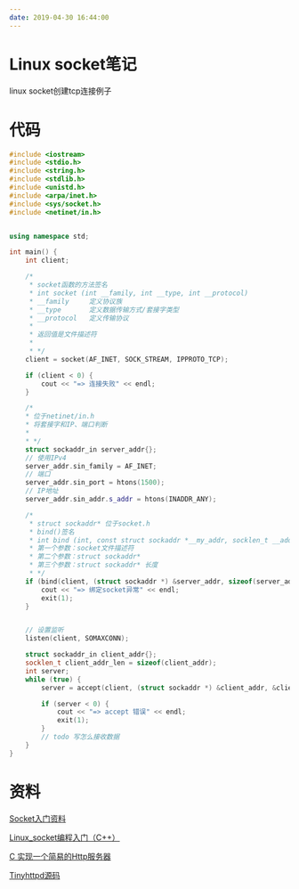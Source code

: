 ```yaml
---
date: 2019-04-30 16:44:00
---
```


# Linux socket笔记

linux socket创建tcp连接例子

# 代码

```c++
#include <iostream>
#include <stdio.h>
#include <string.h>
#include <stdlib.h>
#include <unistd.h>
#include <arpa/inet.h>
#include <sys/socket.h>
#include <netinet/in.h>


using namespace std;

int main() {
    int client;

    /*
     * socket函数的方法签名
     * int socket (int __family, int __type, int __protocol)
     * __family     定义协议族
     * __type       定义数据传输方式/套接字类型
     * __protocol   定义传输协议
     *
     * 返回值是文件描述符
     *
     * */
    client = socket(AF_INET, SOCK_STREAM, IPPROTO_TCP);

    if (client < 0) {
        cout << "=> 连接失败" << endl;
    }

    /*
    * 位于netinet/in.h
    * 将套接字和IP、端口判断
    *
    * */
    struct sockaddr_in server_addr{};
    // 使用IPv4
    server_addr.sin_family = AF_INET;
    // 端口
    server_addr.sin_port = htons(1500);
    // IP地址
    server_addr.sin_addr.s_addr = htons(INADDR_ANY);

    /*
     * struct sockaddr* 位于socket.h
     * bind()签名
     * int bind (int, const struct sockaddr *__my_addr, socklen_t __addrlen);
     * 第一个参数：socket文件描述符
     * 第二个参数：struct sockaddr*
     * 第三个参数：struct sockaddr* 长度
     * */
    if (bind(client, (struct sockaddr *) &server_addr, sizeof(server_addr)) < 0) {
        cout << "=> 绑定socket异常" << endl;
        exit(1);
    }


    // 设置监听
    listen(client, SOMAXCONN);

    struct sockaddr_in client_addr{};
    socklen_t client_addr_len = sizeof(client_addr);
    int server;
    while (true) {
        server = accept(client, (struct sockaddr *) &client_addr, &client_addr_len);

        if (server < 0) {
            cout << "=> accept 错误" << endl;
            exit(1);
        }
        // todo 写怎么接收数据
    }
}
```

# 资料

[Socket入门资料](http://c.biancheng.net/view/2123.html)

[Linux_socket编程入门（C++）](https://www.jianshu.com/p/676506ad2057)

[C 实现一个简易的Http服务器](https://www.cnblogs.com/life2refuel/p/5277111.html)

[Tinyhttpd源码](https://github.com/EZLippi/Tinyhttpd)

